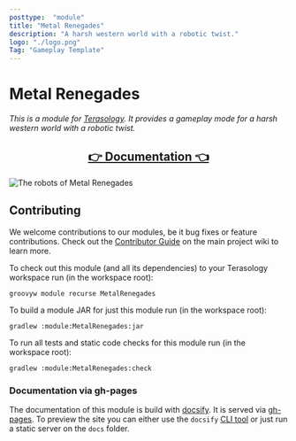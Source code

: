 ```yaml
---
posttype:  "module"  
title: "Metal Renegades"
description: "A harsh western world with a robotic twist."
logo: "./logo.png"
Tag: "Gameplay Template"
---
```

# Metal Renegades

_This is a module for [Terasology].
It provides a gameplay mode for a harsh western world with a robotic twist._

<h2 align="center"><a href="https://terasology.github.io/MetalRenegades">👉 Documentation 👈</a></h2>

![The robots of Metal Renegades](https://forum.terasology.org/attachments/good-bad-gooey-png.1523/)

## Contributing

We welcome contributions to our modules, be it bug fixes or feature contributions. 
Check out the [Contributor Guide][contributor-guide] on the main project wiki to learn more.

To check out this module (and all its dependencies) to your Terasology workspace run (in the workspace root):

```
groovyw module recurse MetalRenegades
```

To build a module JAR for just this module run (in the workspace root):

```
gradlew :module:MetalRenegades:jar
```

To run all tests and static code checks for this module run (in the workspace root):

```
gradlew :module:MetalRenegades:check
```

### Documentation via gh-pages

The documentation of this module is build with [docsify]. 
It is served via [gh-pages].
To preview the site you can either use the `docsify` [CLI tool](https://github.com/docsifyjs/docsify-cli) or just run a static server on the `docs` folder.

<!-- References -->
[Terasology]: https://github.com/MovingBlocks/Terasology
[gh-pages]: https://pages.github.com/
[docsify]: https://docsify.js.org/#/
[contributor-guide]: https://github.com/MovingBlocks/Terasology/wiki/Contributor-Quick-Start
 